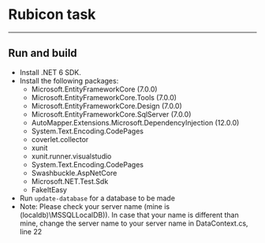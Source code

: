 # Rubicon task
-------------------------

## Run and build

* Install .NET 6 SDK.
* Install the following packages:
  * Microsoft.EntityFrameworkCore (7.0.0)
  * Microsoft.EntityFrameworkCore.Tools (7.0.0)
  * Microsoft.EntityFrameworkCore.Design (7.0.0)
  * Microsoft.EntityFrameworkCore.SqlServer (7.0.0)
  * AutoMapper.Extensions.Microsoft.DependencyInjection (12.0.0)
  * System.Text.Encoding.CodePages
  * coverlet.collector
  * xunit
  * xunit.runner.visualstudio
  * System.Text.Encoding.CodePages
  * Swashbuckle.AspNetCore
  * Microsoft.NET.Test.Sdk
  * FakeItEasy
* Run `update-database` for a database to be made
* Note: Please check your server name (mine is (localdb)\MSSQLLocalDB)).
 In case that your name is different than mine, change the server name
 to your server name in DataContext.cs, line 22
